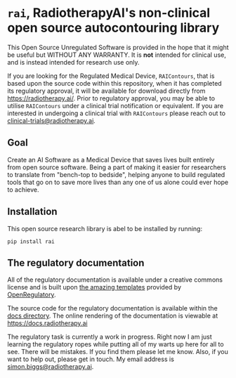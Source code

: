 # `rai`, RadiotherapyAI's non-clinical open source autocontouring library

This Open Source Unregulated Software is provided in the hope that it might be
useful but WITHOUT ANY WARRANTY. It is **not** intended for clinical use, and
is instead intended for research use only.

If you are looking for the Regulated Medical Device, `RAIContours`, that is
based upon the source code within this repository, when it has completed its
regulatory approval, it will be available for download directly from
<https://radiotherapy.ai/>. Prior to regulatory approval, you may be able to
utilise `RAIContours` under a clinical trial notification or equivalent. If you
are interested in undergoing a clinical trial with `RAIContours` please reach
out to <clinical-trials@radiotherapy.ai>.

## Goal

Create an AI Software as a Medical Device that saves lives built entirely from
open source software. Being a part of making it easier for researchers to
translate from "bench-top to bedside", helping anyone to build regulated tools
that go on to save more lives than any one of us alone could ever hope to
achieve.

## Installation

This open source research library is abel to be installed by running:

```
pip install rai
```

## The regulatory documentation

All of the regulatory documentation is available under a creative commons
license and is built upon
[the amazing templates](https://openregulatory.com/templates/)
provided by [OpenRegulatory](https://openregulatory.com/).

The source code for the regulatory documentation is available within the
[docs directory](./docs). The online rendering of the documentation is viewable
at <https://docs.radiotherapy.ai>

The regulatory task is currently a work in progress. Right now I am just
learning the regulatory ropes while putting all of my warts up here for all to
see. There will be mistakes. If you find them please let me know. Also, if you
want to help out, please get in touch. My email address is
simon.biggs@radiotherapy.ai.
